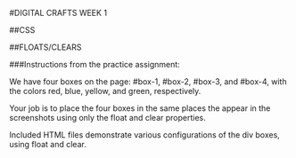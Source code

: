 #DIGITAL CRAFTS WEEK 1  

##CSS

##FLOATS/CLEARS

###Instructions from the practice assignment:

We have four boxes on the page: #box-1, #box-2, #box-3, and #box-4, with the colors red, blue, yellow, and green, respectively.

Your job is to place the four boxes in the same places the appear in the screenshots using only the float and clear properties.

Included HTML files demonstrate various configurations of the div boxes, using float and clear.
